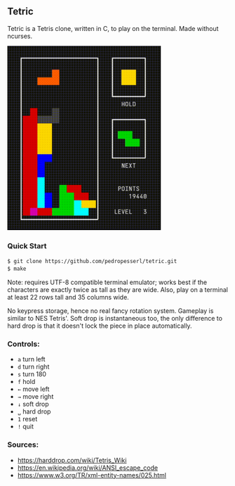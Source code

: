 ## Tetric

Tetric is a Tetris clone, written in C, to play on the terminal. Made without
ncurses.

<img src="example.gif" width="350">

### Quick Start

```bash
$ git clone https://github.com/pedropesserl/tetric.git
$ make
```

Note: requires UTF-8 compatible terminal emulator; works best if the characters
are exactly twice as tall as they are wide. Also, play on a terminal at least
22 rows tall and 35 columns wide.

No keypress storage, hence no real fancy rotation system. Gameplay is similar
to NES Tetris'. Soft drop is instantaneous too, the only difference to hard
drop is that it doesn't lock the piece in place automatically.

### Controls:
- `a` turn left
- `d` turn right
- `s` turn 180
- `f` hold
- `←` move left
- `→` move right
- `↓` soft drop
- `␣` hard drop
- `1` reset
- `!` quit

### Sources:
- https://harddrop.com/wiki/Tetris_Wiki
- https://en.wikipedia.org/wiki/ANSI_escape_code
- https://www.w3.org/TR/xml-entity-names/025.html
